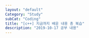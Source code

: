 ```yaml
---
layout: "default"
Category: "Study"
subCat: "Coding"
title: "[c++] 지금까지 배운 내용 총 복습"
description: "2019-10-17 공부 내용"
---
```

